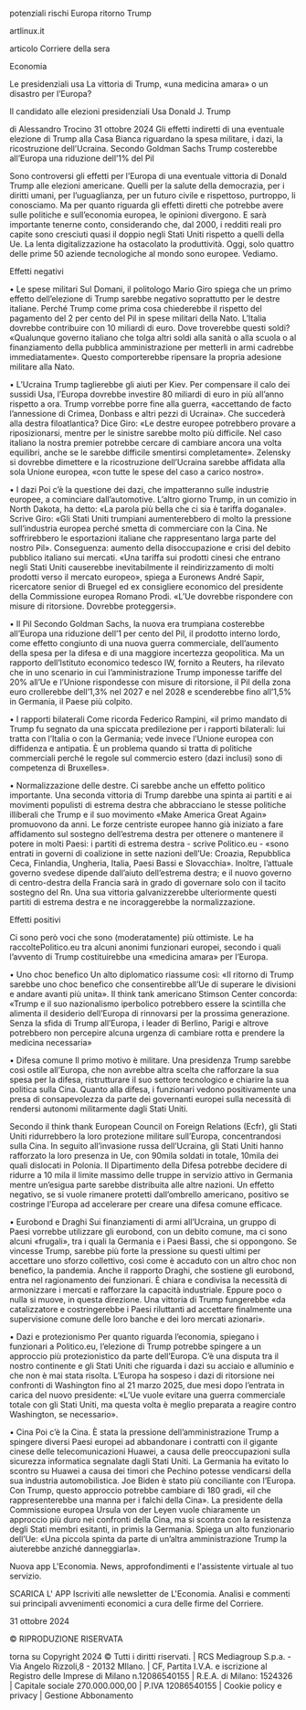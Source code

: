 potenziali rischi Europa
ritorno Trump 

artlinux.it 

articolo Corriere della sera 

Economia


Le presidenziali usa
La vittoria di Trump, «una medicina amara» o un disastro per l’Europa?

Il candidato alle elezioni presidenziali Usa Donald J. Trump

di  Alessandro Trocino
31 ottobre 2024
Gli effetti indiretti di una eventuale elezione di Trump alla Casa Bianca riguardano la spesa militare, i dazi, la ricostruzione dell’Ucraina. Secondo Goldman Sachs Trump costerebbe all’Europa una riduzione dell’1% del Pil


Sono controversi gli effetti per l’Europa di una eventuale vittoria di Donald Trump alle elezioni americane. Quelli per la salute della democrazia, per i diritti umani, per l’uguaglianza, per un futuro civile e rispettoso, purtroppo, li conosciamo. Ma per quanto riguarda gli effetti diretti che potrebbe avere sulle politiche e sull’economia europea, le opinioni divergono. E sarà importante tenerne conto, considerando che, dal 2000, i redditi reali pro capite sono cresciuti quasi il doppio negli Stati Uniti rispetto a quelli della Ue. La lenta digitalizzazione ha ostacolato la produttività. Oggi, solo quattro delle prime 50 aziende tecnologiche al mondo sono europee. Vediamo.

Effetti negativi


• Le spese militari 
Sul Domani, il politologo Mario Giro spiega che un primo effetto dell’elezione di Trump sarebbe negativo soprattutto per le destre italiane. Perché Trump come prima cosa chiederebbe il rispetto del pagamento del 2 per cento del Pil in spese militari della Nato. L’Italia dovrebbe contribuire con 10 miliardi di euro. Dove troverebbe questi soldi? «Qualunque governo italiano che tolga altri soldi alla sanità o alla scuola o al finanziamento della pubblica amministrazione per metterli in armi cadrebbe immediatamente». Questo comporterebbe ripensare la propria adesione militare alla Nato.

• L’Ucraina 
Trump taglierebbe gli aiuti per Kiev. Per compensare il calo dei sussidi Usa, l’Europa dovrebbe investire 80 miliardi di euro in più all’anno rispetto a ora. Trump vorrebbe porre fine alla guerra, «accettando de facto l’annessione di Crimea, Donbass e altri pezzi di Ucraina». Che succederà alla destra filoatlantica? Dice Giro: «Le destre europee potrebbero provare a riposizionarsi, mentre per le sinistre sarebbe molto più difficile. Nel caso italiano la nostra premier potrebbe cercare di cambiare ancora una volta equilibri, anche se le sarebbe difficile smentirsi completamente». Zelensky si dovrebbe dimettere e la ricostruzione dell’Ucraina sarebbe affidata alla sola Unione europea, «con tutte le spese del caso a carico nostro».

• I dazi 
Poi c’è la questione dei dazi, che impatteranno sulle industrie europee, a cominciare dall’automotive. L’altro giorno Trump, in un comizio in North Dakota, ha detto: «La parola più bella che ci sia è tariffa doganale». Scrive Giro: «Gli Stati Uniti trumpiani aumenterebbero di molto la pressione sull’industria europea perché smetta di commerciare con la Cina. Ne soffrirebbero le esportazioni italiane che rappresentano larga parte del nostro Pil». Conseguenza: aumento della disoccupazione e crisi del debito pubblico italiano sui mercati. «Una tariffa sui prodotti cinesi che entrano negli Stati Uniti causerebbe inevitabilmente il reindirizzamento di molti prodotti verso il mercato europeo», spiega a Euronews André Sapir, ricercatore senior di Bruegel ed ex consigliere economico del presidente della Commissione europea Romano Prodi. «L’Ue dovrebbe rispondere con misure di ritorsione. Dovrebbe proteggersi».

• Il Pil 
Secondo Goldman Sachs, la nuova era trumpiana costerebbe all’Europa una riduzione dell’1 per cento del Pil, il prodotto interno lordo, come effetto congiunto di una nuova guerra commerciale, dell’aumento della spesa per la difesa e di una maggiore incertezza geopolitica. Ma un rapporto dell’Istituto economico tedesco IW, fornito a Reuters, ha rilevato che in uno scenario in cui l’amministrazione Trump imponesse tariffe del 20% all’Ue e l’Unione rispondesse con misure di ritorsione, il Pil della zona euro crollerebbe dell’1,3% nel 2027 e nel 2028 e scenderebbe fino all’1,5% in Germania, il Paese più colpito.

• I rapporti bilaterali 
Come ricorda Federico Rampini, «il primo mandato di Trump fu segnato da una spiccata predilezione per i rapporti bilaterali: lui tratta con l’Italia o con la Germania; vede invece l’Unione europea con diffidenza e antipatia. È un problema quando si tratta di politiche commerciali perché le regole sul commercio estero (dazi inclusi) sono di competenza di Bruxelles».

• Normalizzazione delle destre. 
Ci sarebbe anche un effetto politico importante. Una seconda vittoria di Trump darebbe una spinta ai partiti e ai movimenti populisti di estrema destra che abbracciano le stesse politiche illiberali che Trump e il suo movimento «Make America Great Again» promuovono da anni. Le forze centriste europee hanno già iniziato a fare affidamento sul sostegno dell’estrema destra per ottenere o mantenere il potere in molti Paesi: i partiti di estrema destra - scrive Politico.eu - «sono entrati in governi di coalizione in sette nazioni dell’Ue: Croazia, Repubblica Ceca, Finlandia, Ungheria, Italia, Paesi Bassi e Slovacchia». Inoltre, l’attuale governo svedese dipende dall’aiuto dell’estrema destra; e il nuovo governo di centro-destra della Francia sarà in grado di governare solo con il tacito sostegno del Rn. Una sua vittoria galvanizzerebbe ulteriormente questi partiti di estrema destra e ne incoraggerebbe la normalizzazione.

Effetti positivi

Ci sono però voci che sono (moderatamente) più ottimiste. Le ha raccoltePolitico.eu tra alcuni anonimi funzionari europei, secondo i quali l’avvento di Trump costituirebbe una «medicina amara» per l’Europa.

• Uno choc benefico 
Un alto diplomatico riassume così: «Il ritorno di Trump sarebbe uno choc benefico che consentirebbe all’Ue di superare le divisioni e andare avanti più unita».
Il think tank americano Stimson Center concorda: «Trump e il suo nazionalismo iperbolico potrebbero essere la scintilla che alimenta il desiderio dell’Europa di rinnovarsi per la prossima generazione. Senza la sfida di Trump all’Europa, i leader di Berlino, Parigi e altrove potrebbero non percepire alcuna urgenza di cambiare rotta e prendere la medicina necessaria»

• Difesa comune 
Il primo motivo è militare. Una presidenza Trump sarebbe così ostile all’Europa, che non avrebbe altra scelta che rafforzare la sua spesa per la difesa, ristrutturare il suo settore tecnologico e chiarire la sua politica sulla Cina. Quanto alla difesa, i funzionari vedono positivamente una presa di consapevolezza da parte dei governanti europei sulla necessità di rendersi autonomi militarmente dagli Stati Uniti.

Secondo il think thank European Council on Foreign Relations (Ecfr), gli Stati Uniti ridurrebbero la loro protezione militare sull’Europa, concentrandosi sulla Cina. In seguito all’invasione russa dell’Ucraina, gli Stati Uniti hanno rafforzato la loro presenza in Ue, con 90mila soldati in totale, 10mila dei quali dislocati in Polonia. Il Dipartimento della Difesa potrebbe decidere di ridurre a 10 mila il limite massimo delle truppe in servizio attivo in Germania mentre un’esigua parte sarebbe distribuita alle altre nazioni. Un effetto negativo, se si vuole rimanere protetti dall’ombrello americano, positivo se costringe l’Europa ad accelerare per creare una difesa comune efficace.

• Eurobond e Draghi 
Sui finanziamenti di armi all’Ucraina, un gruppo di Paesi vorrebbe utilizzare gli eurobond, con un debito comune, ma ci sono alcuni «frugali», tra i quali la Germania e i Paesi Bassi, che si oppongono. Se vincesse Trump, sarebbe più forte la pressione su questi ultimi per accettare uno sforzo collettivo, così come è accaduto con un altro choc non benefico, la pandemia. Anche il rapporto Draghi, che sostiene gli eurobond, entra nel ragionamento dei funzionari. È chiara e condivisa la necessità di armonizzare i mercati e rafforzare la capacità industriale. Eppure poco o nulla si muove, in questa direzione. Una vittoria di Trump fungerebbe «da catalizzatore e costringerebbe i Paesi riluttanti ad accettare finalmente una supervisione comune delle loro banche e dei loro mercati azionari».

• Dazi e protezionismo 
Per quanto riguarda l’economia, spiegano i funzionari a Politico.eu, l’elezione di Trump potrebbe spingere a un approccio più protezionistico da parte dell’Europa. C’è una disputa tra il nostro continente e gli Stati Uniti che riguarda i dazi su acciaio e alluminio e che non è mai stata risolta. L’Europa ha sospeso i dazi di ritorsione nei confronti di Washington fino al 21 marzo 2025, due mesi dopo l’entrata in carica del nuovo presidente: «L’Ue vuole evitare una guerra commerciale totale con gli Stati Uniti, ma questa volta è meglio preparata a reagire contro Washington, se necessario».

• Cina 
Poi c’è la Cina. È stata la pressione dell’amministrazione Trump a spingere diversi Paesi europei ad abbandonare i contratti con il gigante cinese delle telecomunicazioni Huawei, a causa delle preoccupazioni sulla sicurezza informatica segnalate dagli Stati Uniti. La Germania ha evitato lo scontro su Huawei a causa dei timori che Pechino potesse vendicarsi della sua industria automobilistica. Joe Biden è stato più conciliante con l’Europa. Con Trump, questo approccio potrebbe cambiare di 180 gradi, «il che rappresenterebbe una manna per i falchi della Cina». La presidente della Commissione europea Ursula von der Leyen vuole chiaramente un approccio più duro nei confronti della Cina, ma si scontra con la resistenza degli Stati membri esitanti, in primis la Germania. Spiega un alto funzionario dell’Ue: «Una piccola spinta da parte di un’altra amministrazione Trump la aiuterebbe anziché danneggiarla».



Nuova app L'Economia. News, approfondimenti e l'assistente virtuale al tuo servizio.

SCARICA L' APP
Iscriviti alle newsletter de L'Economia. Analisi e commenti sui principali avvenimenti economici a cura delle firme del Corriere.

31 ottobre 2024

© RIPRODUZIONE RISERVATA


torna su
Copyright 2024 © Tutti i diritti riservati. | RCS Mediagroup S.p.a. - Via Angelo Rizzoli,8 - 20132 MIlano. | CF, Partita I.V.A. e iscrizione al Registro delle Imprese di Milano n.12086540155 | R.E.A. di Milano: 1524326 | Capitale sociale 270.000.000,00 | P.IVA 12086540155 | Cookie policy e privacy | Gestione Abbonamento
